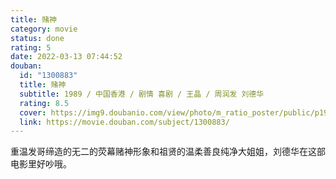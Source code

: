 ```yaml
---
title: 赌神
category: movie
status: done
rating: 5
date: 2022-03-13 07:44:52
douban:
  id: "1300883"
  title: 赌神
  subtitle: 1989 / 中国香港 / 剧情 喜剧 / 王晶 / 周润发 刘德华
  rating: 8.5
  cover: https://img9.doubanio.com/view/photo/m_ratio_poster/public/p1986001156.jpg
  link: https://movie.douban.com/subject/1300883/
---
```


重温发哥缔造的无二的荧幕赌神形象和祖贤的温柔善良纯净大姐姐，刘德华在这部电影里好吵哦。